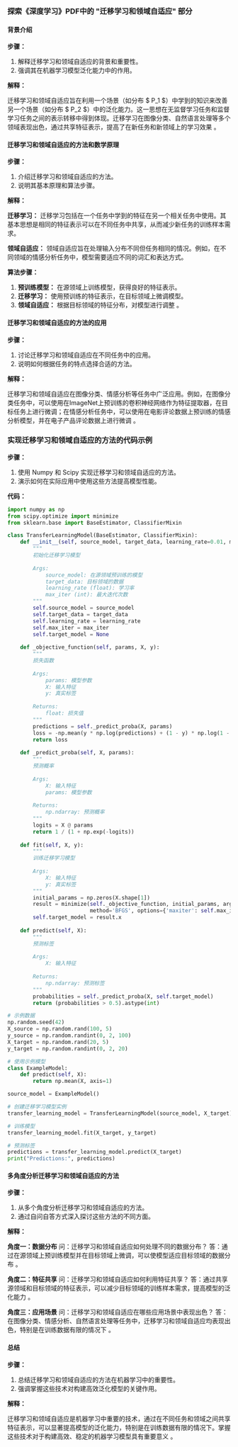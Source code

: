 ### 探索《深度学习》PDF中的 "迁移学习和领域自适应" 部分

#### 背景介绍
**步骤：**

1. 解释迁移学习和领域自适应的背景和重要性。
2. 强调其在机器学习模型泛化能力中的作用。

**解释：**

迁移学习和领域自适应旨在利用一个场景（如分布 $ P_1 $）中学到的知识来改善另一个场景（如分布 $ P_2 $）中的泛化能力。这一思想在无监督学习任务和监督学习任务之间的表示转移中得到体现。迁移学习在图像分类、自然语言处理等多个领域表现出色，通过共享特征表示，提高了在新任务和新领域上的学习效果 。

#### 迁移学习和领域自适应的方法和数学原理
**步骤：**

1. 介绍迁移学习和领域自适应的方法。
2. 说明其基本原理和算法步骤。

**解释：**

**迁移学习：** 迁移学习包括在一个任务中学到的特征在另一个相关任务中使用。其基本思想是相同的特征表示可以在不同任务中共享，从而减少新任务的训练样本需求。

**领域自适应：** 领域自适应旨在处理输入分布不同但任务相同的情况。例如，在不同领域的情感分析任务中，模型需要适应不同的词汇和表达方式。

**算法步骤：**

1. **预训练模型：** 在源领域上训练模型，获得良好的特征表示。
2. **迁移学习：** 使用预训练的特征表示，在目标领域上微调模型。
3. **领域自适应：** 根据目标领域的特征分布，对模型进行调整  。

#### 迁移学习和领域自适应的方法的应用
**步骤：**

1. 讨论迁移学习和领域自适应在不同任务中的应用。
2. 说明如何根据任务的特点选择合适的方法。

**解释：**

迁移学习和领域自适应在图像分类、情感分析等任务中广泛应用。例如，在图像分类任务中，可以使用在ImageNet上预训练的卷积神经网络作为特征提取器，在目标任务上进行微调；在情感分析任务中，可以使用在电影评论数据上预训练的情感分析模型，并在电子产品评论数据上进行微调 。

### 实现迁移学习和领域自适应的方法的代码示例
**步骤：**

1. 使用 Numpy 和 Scipy 实现迁移学习和领域自适应的方法。
2. 演示如何在实际应用中使用这些方法提高模型性能。

**代码：**

```python
import numpy as np
from scipy.optimize import minimize
from sklearn.base import BaseEstimator, ClassifierMixin

class TransferLearningModel(BaseEstimator, ClassifierMixin):
    def __init__(self, source_model, target_data, learning_rate=0.01, max_iter=100):
        """
        初始化迁移学习模型
        
        Args:
            source_model: 在源领域预训练的模型
            target_data: 目标领域的数据
            learning_rate (float): 学习率
            max_iter (int): 最大迭代次数
        """
        self.source_model = source_model
        self.target_data = target_data
        self.learning_rate = learning_rate
        self.max_iter = max_iter
        self.target_model = None
    
    def _objective_function(self, params, X, y):
        """
        损失函数
        
        Args:
            params: 模型参数
            X: 输入特征
            y: 真实标签
        
        Returns:
            float: 损失值
        """
        predictions = self._predict_proba(X, params)
        loss = -np.mean(y * np.log(predictions) + (1 - y) * np.log(1 - predictions))
        return loss
    
    def _predict_proba(self, X, params):
        """
        预测概率
        
        Args:
            X: 输入特征
            params: 模型参数
        
        Returns:
            np.ndarray: 预测概率
        """
        logits = X @ params
        return 1 / (1 + np.exp(-logits))
    
    def fit(self, X, y):
        """
        训练迁移学习模型
        
        Args:
            X: 输入特征
            y: 真实标签
        """
        initial_params = np.zeros(X.shape[1])
        result = minimize(self._objective_function, initial_params, args=(X, y), 
                          method='BFGS', options={'maxiter': self.max_iter})
        self.target_model = result.x
    
    def predict(self, X):
        """
        预测标签
        
        Args:
            X: 输入特征
        
        Returns:
            np.ndarray: 预测标签
        """
        probabilities = self._predict_proba(X, self.target_model)
        return (probabilities > 0.5).astype(int)

# 示例数据
np.random.seed(42)
X_source = np.random.rand(100, 5)
y_source = np.random.randint(0, 2, 100)
X_target = np.random.rand(20, 5)
y_target = np.random.randint(0, 2, 20)

# 使用示例模型
class ExampleModel:
    def predict(self, X):
        return np.mean(X, axis=1)

source_model = ExampleModel()

# 创建迁移学习模型实例
transfer_learning_model = TransferLearningModel(source_model, X_target)

# 训练模型
transfer_learning_model.fit(X_target, y_target)

# 预测标签
predictions = transfer_learning_model.predict(X_target)
print("Predictions:", predictions)
```

#### 多角度分析迁移学习和领域自适应的方法
**步骤：**

1. 从多个角度分析迁移学习和领域自适应的方法。
2. 通过自问自答方式深入探讨这些方法的不同方面。

**解释：**

**角度一：数据分布**
问：迁移学习和领域自适应如何处理不同的数据分布？
答：通过在源领域上预训练模型并在目标领域上微调，可以使模型适应目标领域的数据分布 。

**角度二：特征共享**
问：迁移学习和领域自适应如何利用特征共享？
答：通过共享源领域和目标领域的特征表示，可以减少目标领域的训练样本需求，提高模型的泛化能力 。

**角度三：应用场景**
问：迁移学习和领域自适应在哪些应用场景中表现出色？
答：在图像分类、情感分析、自然语言处理等任务中，迁移学习和领域自适应均表现出色，特别是在训练数据有限的情况下 。

#### 总结
**步骤：**

1. 总结迁移学习和领域自适应的方法在机器学习中的重要性。
2. 强调掌握这些技术对构建高效泛化模型的关键作用。

**解释：**

迁移学习和领域自适应是机器学习中重要的技术，通过在不同任务和领域之间共享特征表示，可以显著提高模型的泛化能力，特别是在训练数据有限的情况下。掌握这些技术对于构建高效、稳定的机器学习模型具有重要意义  。